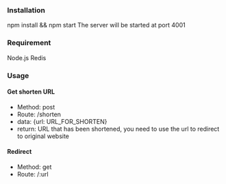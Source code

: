 ### Installation
npm install && npm start
The server will be started at port 4001

### Requirement
Node.js 
Redis

### Usage

#### Get shorten URL
- Method: post
- Route: /shorten
- data: {url: URL_FOR_SHORTEN}
- return: URL that has been shortened, you need to use the url to redirect to original website

#### Redirect
- Method: get
- Route: /:url
